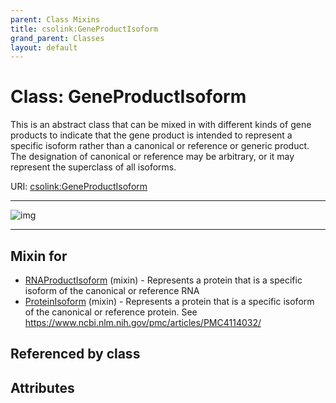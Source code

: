 ```yaml
---
parent: Class Mixins
title: csolink:GeneProductIsoform
grand_parent: Classes
layout: default
---
```


# Class: GeneProductIsoform


This is an abstract class that can be mixed in with different kinds of gene products to indicate that the gene product is intended to represent a specific isoform rather than a canonical or reference or generic product. The designation of canonical or reference may be arbitrary, or it may represent the superclass of all isoforms.

URI: [csolink:GeneProductIsoform](https://w3id.org/csolink/vocab/GeneProductIsoform)


---

![img](http://yuml.me/diagram/nofunky;dir:TB/class/[ProteinIsoform]uses%20-.-%3E[GeneProductIsoform],[RNAProductIsoform]uses%20-.-%3E[GeneProductIsoform],[ProteinIsoform],[RNAProductIsoform])

---


## Mixin for

 * [RNAProductIsoform](RNAProductIsoform.md) (mixin)  - Represents a protein that is a specific isoform of the canonical or reference RNA
 * [ProteinIsoform](ProteinIsoform.md) (mixin)  - Represents a protein that is a specific isoform of the canonical or reference protein. See https://www.ncbi.nlm.nih.gov/pmc/articles/PMC4114032/

## Referenced by class


## Attributes


